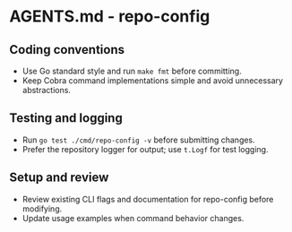 # AGENTS.md - repo-config

## Coding conventions

- Use Go standard style and run `make fmt` before committing.
- Keep Cobra command implementations simple and avoid unnecessary abstractions.

## Testing and logging

- Run `go test ./cmd/repo-config -v` before submitting changes.
- Prefer the repository logger for output; use `t.Logf` for test logging.

## Setup and review

- Review existing CLI flags and documentation for repo-config before modifying.
- Update usage examples when command behavior changes.
